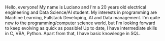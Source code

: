 Hello, everyone!
My name is Luciano and I'm a 20 years old electrical engineering and Data Science/AI student. 
My interests in programming are Machine Learning, Fullstack Developing, AI and Data management.
I'm quite new to the programming/computer science world, but I'm looking forward to keep evolving as quick as possible!
Up to date, I have intermediate skills in C, VBA, Python. Apart from that, I have basic knowledge in SQL.

